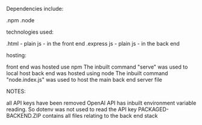 Dependencies include:

.npm
.node

technologies used:

.html  -  plain js  -  in the front end
.express js  -  plain js  -  in the back end

hosting:

front end was hosted use npm
The inbuilt command "serve" was used to local host
back end was hosted using node
The inbuilt command "node.index.js" was used to host the main back end server file

NOTES:

all API keys have been removed
OpenAI API has inbuilt environment variable reading. So dotenv was not used to read the API key
PACKAGED-BACKEND.ZIP contains all files relating to the back end stack

